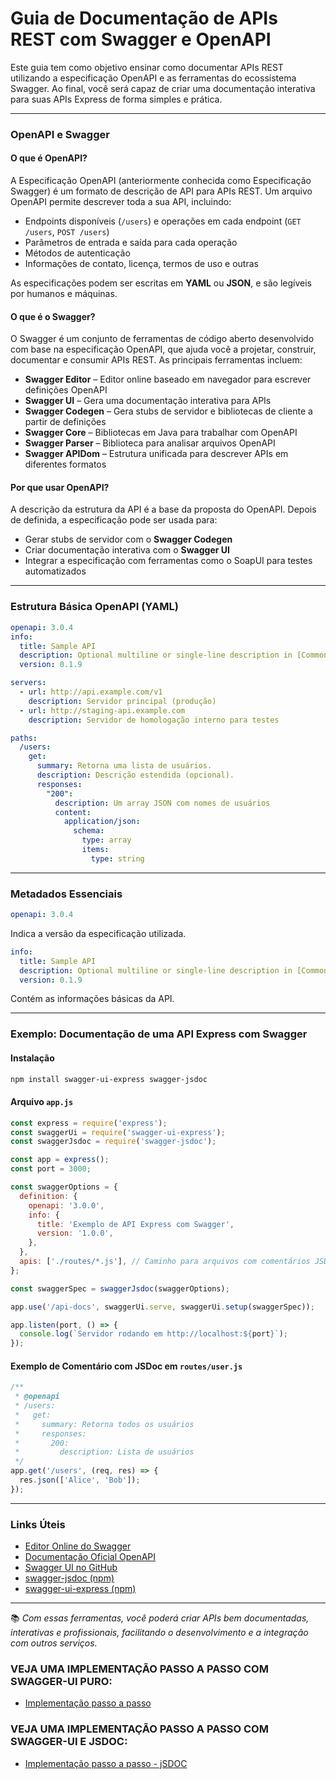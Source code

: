 # Guia de Documentação de APIs REST com Swagger e OpenAPI

Este guia tem como objetivo ensinar como documentar APIs REST utilizando a especificação OpenAPI e as ferramentas do ecossistema Swagger. Ao final, você será capaz de criar uma documentação interativa para suas APIs Express de forma simples e prática.

---

### OpenAPI e Swagger

#### O que é OpenAPI?

A Especificação OpenAPI (anteriormente conhecida como Especificação Swagger) é um formato de descrição de API para APIs REST. Um arquivo OpenAPI permite descrever toda a sua API, incluindo:

* Endpoints disponíveis (`/users`) e operações em cada endpoint (`GET /users`, `POST /users`)
* Parâmetros de entrada e saída para cada operação
* Métodos de autenticação
* Informações de contato, licença, termos de uso e outras

As especificações podem ser escritas em **YAML** ou **JSON**, e são legíveis por humanos e máquinas.

#### O que é o Swagger?

O Swagger é um conjunto de ferramentas de código aberto desenvolvido com base na especificação OpenAPI, que ajuda você a projetar, construir, documentar e consumir APIs REST. As principais ferramentas incluem:

* **Swagger Editor** – Editor online baseado em navegador para escrever definições OpenAPI
* **Swagger UI** – Gera uma documentação interativa para APIs
* **Swagger Codegen** – Gera stubs de servidor e bibliotecas de cliente a partir de definições
* **Swagger Core** – Bibliotecas em Java para trabalhar com OpenAPI
* **Swagger Parser** – Biblioteca para analisar arquivos OpenAPI
* **Swagger APIDom** – Estrutura unificada para descrever APIs em diferentes formatos

#### Por que usar OpenAPI?

A descrição da estrutura da API é a base da proposta do OpenAPI. Depois de definida, a especificação pode ser usada para:

* Gerar stubs de servidor com o **Swagger Codegen**
* Criar documentação interativa com o **Swagger UI**
* Integrar a especificação com ferramentas como o SoapUI para testes automatizados

---

### Estrutura Básica OpenAPI (YAML)

```yaml
openapi: 3.0.4
info:
  title: Sample API
  description: Optional multiline or single-line description in [CommonMark](http://commonmark.org/help/) or HTML.
  version: 0.1.9

servers:
  - url: http://api.example.com/v1
    description: Servidor principal (produção)
  - url: http://staging-api.example.com
    description: Servidor de homologação interno para testes

paths:
  /users:
    get:
      summary: Retorna uma lista de usuários.
      description: Descrição estendida (opcional).
      responses:
        "200":
          description: Um array JSON com nomes de usuários
          content:
            application/json:
              schema:
                type: array
                items:
                  type: string
```

---

### Metadados Essenciais

```yaml
openapi: 3.0.4
```

Indica a versão da especificação utilizada.

```yaml
info:
  title: Sample API
  description: Optional multiline or single-line description in [CommonMark](http://commonmark.org/help/) or HTML.
  version: 0.1.9
```

Contém as informações básicas da API.

---

### Exemplo: Documentação de uma API Express com Swagger

#### Instalação

```bash
npm install swagger-ui-express swagger-jsdoc
```

#### Arquivo `app.js`

```js
const express = require('express');
const swaggerUi = require('swagger-ui-express');
const swaggerJsdoc = require('swagger-jsdoc');

const app = express();
const port = 3000;

const swaggerOptions = {
  definition: {
    openapi: '3.0.0',
    info: {
      title: 'Exemplo de API Express com Swagger',
      version: '1.0.0',
    },
  },
  apis: ['./routes/*.js'], // Caminho para arquivos com comentários JSDoc
};

const swaggerSpec = swaggerJsdoc(swaggerOptions);

app.use('/api-docs', swaggerUi.serve, swaggerUi.setup(swaggerSpec));

app.listen(port, () => {
  console.log(`Servidor rodando em http://localhost:${port}`);
});
```

#### Exemplo de Comentário com JSDoc em `routes/user.js`

```js
/**
 * @openapi
 * /users:
 *   get:
 *     summary: Retorna todos os usuários
 *     responses:
 *       200:
 *         description: Lista de usuários
 */
app.get('/users', (req, res) => {
  res.json(['Alice', 'Bob']);
});
```

---

### Links Úteis

* [Editor Online do Swagger](https://editor.swagger.io/)
* [Documentação Oficial OpenAPI](https://spec.openapis.org/oas/latest.html)
* [Swagger UI no GitHub](https://github.com/swagger-api/swagger-ui)
* [swagger-jsdoc (npm)](https://www.npmjs.com/package/swagger-jsdoc)
* [swagger-ui-express (npm)](https://www.npmjs.com/package/swagger-ui-express)

---

📚 *Com essas ferramentas, você poderá criar APIs bem documentadas, interativas e profissionais, facilitando o desenvolvimento e a integração com outros serviços.*

### VEJA UMA IMPLEMENTAÇÃO PASSO A PASSO COM SWAGGER-UI PURO: 

* [Implementação passo a passo](https://github.com/DaviKandido/Documentacao-Swagger-Express/tree/main/Swagger_with_swagger-ui)

### VEJA UMA IMPLEMENTAÇÃO PASSO A PASSO COM SWAGGER-UI E JSDOC: 

* [Implementação passo a passo - jSDOC](https://github.com/DaviKandido/Documentacao-Swagger-Express/tree/main/Swagger_with_Jsdoc)
